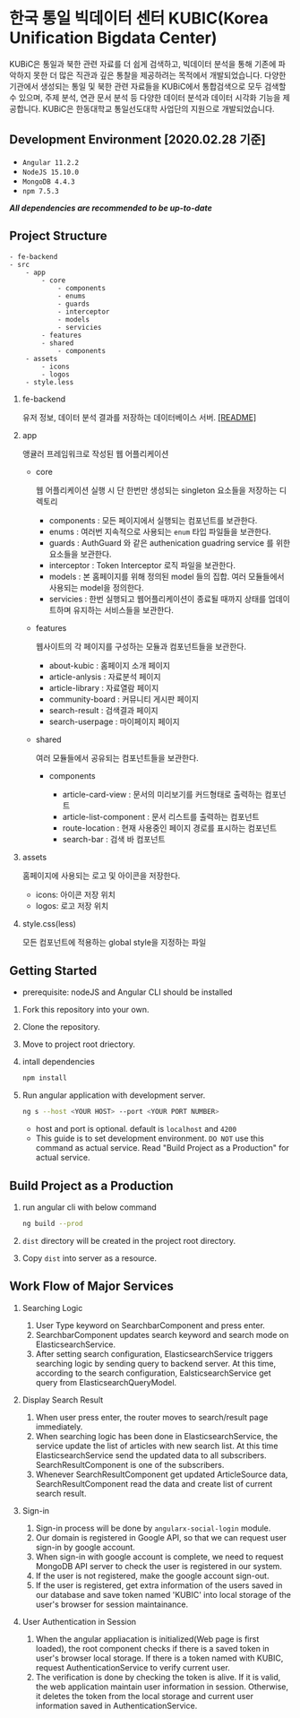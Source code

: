 # 한국 통일 빅데이터 센터 KUBIC(Korea Unification Bigdata Center)

KUBiC은 통일과 북한 관련 자료를 더 쉽게 검색하고, 빅데이터 분석을 통해 기존에 파악하지 못한 더 많은 직관과 깊은 통찰을 제공하려는 목적에서 개발되었습니다. 다양한 기관에서 생성되는 통일 및 북한 관련 자료들을 KUBiC에서 통합검색으로 모두 검색할 수 있으며, 주제 분석, 연관 문서 분석 등 다양한 데이터 분석과 데이터 시각화 기능을 제공합니다. KUBiC은 한동대학교 통일선도대학 사업단의 지원으로 개발되었습니다.

## Development Environment [2020.02.28 기준]

- `Angular 11.2.2`
- `NodeJS 15.10.0`
- `MongoDB 4.4.3`
- `npm 7.5.3`

_**All dependencies are recommended to be up-to-date**_

## Project Structure

```
- fe-backend
- src
    - app
        - core
            - components
            - enums
            - guards
            - interceptor
            - models
            - servicies
        - features
        - shared
            - components
    - assets
        - icons
        - logos
    - style.less
```

1.  fe-backend

    유저 정보, 데이터 분석 결과를 저장하는 데이터베이스 서버.
    [[README]](./fe-backend/README.md)

2.  app

    앵귤러 프레임워크로 작성된 웹 어플리케이션

    - core

      웹 어플리케이션 실행 시 단 한번만 생성되는 singleton 요소들을 저장하는 디렉토리

      - components : 모든 페이지에서 실행되는 컴포넌트를 보관한다.
      - enums : 여러번 지속적으로 사용되는 `enum` 타입 파일들을 보관한다.
      - guards : AuthGuard 와 같은 authenication guadring service 를 위한 요소들을 보관한다.
      - interceptor : Token Interceptor 로직 파일을 보관한다.
      - models : 본 홈페이지를 위해 정의된 model 들의 집합. 여러 모듈들에서 사용되는 model을 정의한다.
      - servicies : 한번 실행되고 웹어플리케이션이 종료될 때까지 상태를 업데이트하며 유지하는 서비스들을 보관한다.

    - features

      웹사이트의 각 페이지를 구성하는 모듈과 컴포넌트들을 보관한다.

      - about-kubic : 홈페이지 소개 페이지
      - article-anlysis : 자료분석 페이지
      - article-library : 자료열람 페이지
      - community-board : 커뮤니티 게시판 페이지
      - search-result : 검색결과 페이지
      - search-userpage : 마이페이지 페이지

    - shared

      여러 모듈들에서 공유되는 컴포넌트들을 보관한다.

      - components

        - article-card-view : 문서의 미리보기를 커드형태로 출력하는 컴포넌트
        - article-list-component : 문서 리스트를 출력하는 컴포넌트
        - route-location : 현재 사용중인 페이지 경로를 표시하는 컴포넌트
        - search-bar : 검색 바 컴포넌트

3.  assets

    홈페이지에 사용되는 로고 및 아이콘을 저장한다.

    - icons: 아이콘 저장 위치
    - logos: 로고 저장 위치

4.  style.css(less)

    모든 컴포넌트에 적용하는 global style을 지정하는 파일

## Getting Started

- prerequisite: nodeJS and Angular CLI should be installed

1. Fork this repository into your own.
2. Clone the repository.
3. Move to project root driectory.
4. intall dependencies

   ```bash
   npm install
   ```

5. Run angular application with development server.

   ```bash
   ng s --host <YOUR HOST> --port <YOUR PORT NUMBER>
   ```

   - host and port is optional. default is `localhost` and `4200`
   - This guide is to set development environment. `DO NOT` use this command as actual service. Read "Build Project as a Production" for actual service.

## Build Project as a Production

1. run angular cli with below command

   ```bash
   ng build --prod
   ```

2. `dist` directory will be created in the project root directory.
3. Copy `dist` into server as a resource.

## Work Flow of Major Services

1. Searching Logic

   1. User Type keyword on SearchbarComponent and press enter.
   2. SearchbarComponent updates search keyword and search mode on ElasticsearchService.
   3. After setting search configuration, ElasticsearchService triggers searching logic by sending query to backend server. At this time, according to the search configuration, EalsticsearchService get query from ElasticsearchQueryModel.

2. Display Search Result

   1. When user press enter, the router moves to search/result page immediately.
   2. When searching logic has been done in ElasticsearchService, the service update the list of articles with new search list. At this time ElasticsearchService send the updated data to all subscribers. SearchResultComponent is one of the subscribers.
   3. Whenever SearchResultComponent get updated ArticleSource data, SearchResultComponent read the data and create list of current search result.

3. Sign-in

   1. Sign-in process will be done by `angularx-social-login` module.
   2. Our domain is registered in Google API, so that we can request user sign-in by google account.
   3. When sign-in with google account is complete, we need to request MongoDB API server to check the user is registered in our system.
   4. If the user is not registered, make the google account sign-out.
   5. If the user is registered, get extra information of the users saved in our database and save token named 'KUBIC' into local storage of the user's browser for session maintainance.

4. User Authentication in Session

   1. When the angular appliacation is initialized(Web page is first loaded), the root component checks if there is a saved token in user's browser local storage. If there is a token named with KUBIC, request AuthenticationService to verify current user.
   2. The verification is done by checking the token is alive. If it is valid, the web application maintain user information in session. Otherwise, it deletes the token from the local storage and current user information saved in AuthenticationService.
